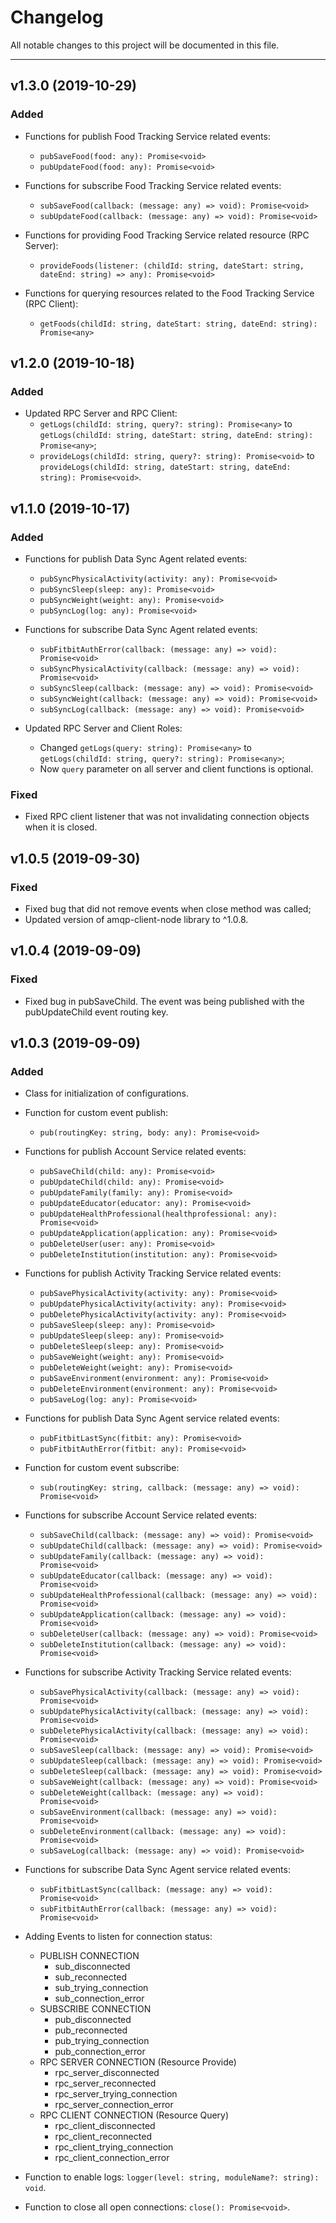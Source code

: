 # Changelog
All notable changes to this project will be documented in this file.

--------
## v1.3.0 (2019-10-29)
### Added
 - Functions for publish Food Tracking Service related events:
   - `pubSaveFood(food: any): Promise<void>`
   - `pubUpdateFood(food: any): Promise<void>`

 - Functions for subscribe Food Tracking Service related events:
   - `subSaveFood(callback: (message: any) => void): Promise<void>` 
   - `subUpdateFood(callback: (message: any) => void): Promise<void>`
  
 - Functions for providing Food Tracking Service related resource (RPC Server):
   - `provideFoods(listener: (childId: string, dateStart: string, dateEnd: string) => any): Promise<void>`
   
 - Functions for querying resources related to the Food Tracking Service (RPC Client):
   - `getFoods(childId: string, dateStart: string, dateEnd: string): Promise<any>`
   
## v1.2.0 (2019-10-18)
### Added
 - Updated RPC Server and RPC Client:
   - `getLogs(childId: string, query?: string): Promise<any>` to `getLogs(childId: string, dateStart: string, dateEnd: string): Promise<any>`;
   - `provideLogs(childId: string, query?: string): Promise<void>` to `provideLogs(childId: string, dateStart: string, dateEnd: string): Promise<void>`.

## v1.1.0 (2019-10-17)
### Added
 - Functions for publish Data Sync Agent related events:
   - `pubSyncPhysicalActivity(activity: any): Promise<void>`
   - `pubSyncSleep(sleep: any): Promise<void>`
   - `pubSyncWeight(weight: any): Promise<void>`
   - `pubSyncLog(log: any): Promise<void>`

 - Functions for subscribe Data Sync Agent related events:
   - `subFitbitAuthError(callback: (message: any) => void): Promise<void>`
   - `subSyncPhysicalActivity(callback: (message: any) => void): Promise<void>`
   - `subSyncSleep(callback: (message: any) => void): Promise<void>`
   - `subSyncWeight(callback: (message: any) => void): Promise<void>`
   - `subSyncLog(callback: (message: any) => void): Promise<void>`

 - Updated RPC Server and Client Roles:
   - Changed `getLogs(query: string): Promise<any>` to `getLogs(childId: string, query?: string): Promise<any>`;
   - Now `query` parameter on all server and client functions is optional.

### Fixed
- Fixed RPC client listener that was not invalidating connection objects when it is closed.

## v1.0.5 (2019-09-30)
### Fixed
- Fixed bug that did not remove events when close method was called;
- Updated version of amqp-client-node library to ^1.0.8.

## v1.0.4 (2019-09-09)
### Fixed
- Fixed bug in pubSaveChild. The event was being published with the pubUpdateChild event routing key.

## v1.0.3 (2019-09-09)
### Added
- Class for initialization of configurations.

- Function for custom event publish:
  - `pub(routingKey: string, body: any): Promise<void>`
  
- Functions for publish Account Service related events:
  - `pubSaveChild(child: any): Promise<void>`
  - `pubUpdateChild(child: any): Promise<void>`
  - `pubUpdateFamily(family: any): Promise<void>`
  - `pubUpdateEducator(educator: any): Promise<void>`
  - `pubUpdateHealthProfessional(healthprofessional: any): Promise<void>`
  - `pubUpdateApplication(application: any): Promise<void>`
  - `pubDeleteUser(user: any): Promise<void>`
  - `pubDeleteInstitution(institution: any): Promise<void>`
  
- Functions for publish Activity Tracking Service related events:
  - `pubSavePhysicalActivity(activity: any): Promise<void>`
  - `pubUpdatePhysicalActivity(activity: any): Promise<void>`
  - `pubDeletePhysicalActivity(activity: any): Promise<void>`
  - `pubSaveSleep(sleep: any): Promise<void>`
  - `pubUpdateSleep(sleep: any): Promise<void>`
  - `pubDeleteSleep(sleep: any): Promise<void>`
  - `pubSaveWeight(weight: any): Promise<void>`
  - `pubDeleteWeight(weight: any): Promise<void>`
  - `pubSaveEnvironment(environment: any): Promise<void>`
  - `pubDeleteEnvironment(environment: any): Promise<void>`
  - `pubSaveLog(log: any): Promise<void>`
  
- Functions for publish Data Sync Agent service related events:
  - `pubFitbitLastSync(fitbit: any): Promise<void>`
  - `pubFitbitAuthError(fitbit: any): Promise<void>`

- Function for custom event subscribe:
  - `sub(routingKey: string, callback: (message: any) => void): Promise<void>`
  
- Functions for subscribe Account Service related events:
  - `subSaveChild(callback: (message: any) => void): Promise<void>`
  - `subUpdateChild(callback: (message: any) => void): Promise<void>`
  - `subUpdateFamily(callback: (message: any) => void): Promise<void>`
  - `subUpdateEducator(callback: (message: any) => void): Promise<void>`
  - `subUpdateHealthProfessional(callback: (message: any) => void): Promise<void>`
  - `subUpdateApplication(callback: (message: any) => void): Promise<void>`
  - `subDeleteUser(callback: (message: any) => void): Promise<void>`
  - `subDeleteInstitution(callback: (message: any) => void): Promise<void>`
  
- Functions for subscribe Activity Tracking Service related events:
  - `subSavePhysicalActivity(callback: (message: any) => void): Promise<void>`
  - `subUpdatePhysicalActivity(callback: (message: any) => void): Promise<void>`
  - `subDeletePhysicalActivity(callback: (message: any) => void): Promise<void>`
  - `subSaveSleep(callback: (message: any) => void): Promise<void>`
  - `subUpdateSleep(callback: (message: any) => void): Promise<void>`
  - `subDeleteSleep(callback: (message: any) => void): Promise<void>`
  - `subSaveWeight(callback: (message: any) => void): Promise<void>`
  - `subDeleteWeight(callback: (message: any) => void): Promise<void>`
  - `subSaveEnvironment(callback: (message: any) => void): Promise<void>`
  - `subDeleteEnvironment(callback: (message: any) => void): Promise<void>`
  - `subSaveLog(callback: (message: any) => void): Promise<void>`

- Functions for subscribe Data Sync Agent service related events:
  - `subFitbitLastSync(callback: (message: any) => void): Promise<void>`
  - `subFitbitAuthError(callback: (message: any) => void): Promise<void>`
  
- Adding Events to listen for connection status:
  - PUBLISH CONNECTION
    - sub_disconnected
    - sub_reconnected
    - sub_trying_connection
    - sub_connection_error
  - SUBSCRIBE CONNECTION
    - pub_disconnected
    - pub_reconnected
    - pub_trying_connection
    - pub_connection_error
  - RPC SERVER CONNECTION (Resource Provide)
    - rpc_server_disconnected
    - rpc_server_reconnected
    - rpc_server_trying_connection
    - rpc_server_connection_error    
  - RPC CLIENT CONNECTION  (Resource Query)
    - rpc_client_disconnected
    - rpc_client_reconnected
    - rpc_client_trying_connection
    - rpc_client_connection_error
    
- Function to enable logs: `logger(level: string, moduleName?: string): void`.

- Function to close all open connections: `close(): Promise<void>`.
    



